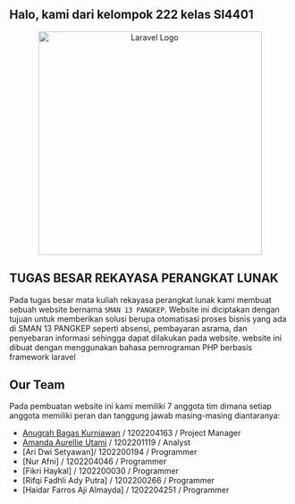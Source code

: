 ## Halo, kami dari kelompok 222 kelas SI4401

<p align="center"><img src="https://sman13pangkep.sch.id/resource/banner/1670316562Math_Google_Classroom_Banner_(20_%C3%97_8_cm).jpg" width="400" alt="Laravel Logo"></p>


## TUGAS BESAR REKAYASA PERANGKAT LUNAK
Pada tugas besar mata kuliah rekayasa perangkat lunak kami membuat sebuah website bernama `SMAN 13 PANGKEP`. Website ini diciptakan dengan tujuan untuk memberikan solusi berupa otomatisasi proses bisnis yang ada di SMAN 13 PANGKEP seperti absensi, pembayaran asrama, dan penyebaran informasi sehingga dapat dilakukan pada website.
website ini dibuat dengan menggunakan bahasa pemrograman PHP berbasis framework laravel 

## Our Team
Pada pembuatan website ini kami memiliki 7 anggota tim dimana setiap anggota memiliki peran dan tanggung jawab masing-masing diantaranya:
- [Anugrah Bagas Kurniawan](https://www.linkedin.com/in/anugrah-bagas-kurniawan-8a51ab268/) / 1202204163 / Project Manager
- [Amanda Aurellie Utami](https://www.linkedin.com/in/amandaurellie/) / 1202201119 / Analyst
- [Ari Dwi Setyawan]/ 1202200194 / Programmer
- [Nur Afni] / 1202204046 / Programmer
- [Fikri Haykal] / 1202200030 / Programmer
- [Rifqi Fadhli Ady Putra] / 1202200266 / Programmer
- [Haidar Farros Aji Almayda] / 1202204251 / Programmer

